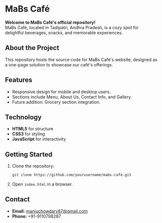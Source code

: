 
# **MaBs Café**

**Welcome to MaBs Café's official repository!**  
MaBs Café, located in Tadipatri, Andhra Pradesh, is a cozy spot for delightful beverages, snacks, and memorable experiences.

## **About the Project**
This repository hosts the source code for MaBs Café's website, designed as a one-page solution to showcase our café's offerings.

## **Features**
- Responsive design for mobile and desktop users.  
- Sections include Menu, About Us, Contact Info, and Gallery.  
- Future addition: Grocery section integration.

## **Technology**
- **HTML5** for structure  
- **CSS3** for styling  
- **JavaScript** for interactivity  

## **Getting Started**
1. Clone the repository:  
   ```bash
   git clone https://github.com/yourusername/mabs-cafe.git
   ```
2. Open `index.html` in a browser.

## **Contact**
- **Email:** manjuchowdary87@gmail.com  
- **Phone:** +91-9110798287 

